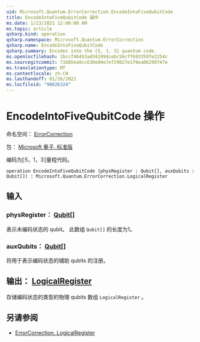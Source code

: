 ```yaml
---
uid: Microsoft.Quantum.ErrorCorrection.EncodeIntoFiveQubitCode
title: EncodeIntoFiveQubitCode 操作
ms.date: 1/23/2021 12:00:00 AM
ms.topic: article
qsharp.kind: operation
qsharp.namespace: Microsoft.Quantum.ErrorCorrection
qsharp.name: EncodeIntoFiveQubitCode
qsharp.summary: Encodes into the ⟦5, 1, 3⟧ quantum code.
ms.openlocfilehash: 1bccf46453ad34199dcebc5bcff693359fe2254c
ms.sourcegitcommit: 71605ea9cc630e84e7ef29027e1f0ea06299747e
ms.translationtype: MT
ms.contentlocale: zh-CN
ms.lasthandoff: 01/26/2021
ms.locfileid: "98826324"
---
```

# <a name="encodeintofivequbitcode-operation"></a>EncodeIntoFiveQubitCode 操作

命名空间： [ErrorCorrection](xref:Microsoft.Quantum.ErrorCorrection)

包： [Microsoft 量子. 标准版](https://nuget.org/packages/Microsoft.Quantum.Standard)


编码为⟦5，1，3⟧量程代码。

```qsharp
operation EncodeIntoFiveQubitCode (physRegister : Qubit[], auxQubits : Qubit[]) : Microsoft.Quantum.ErrorCorrection.LogicalRegister
```


## <a name="input"></a>输入

### <a name="physregister--qubit"></a>physRegister： [Qubit](xref:microsoft.quantum.lang-ref.qubit)[]

表示未编码状态的 qubit。 此数组 `Qubit[]` 的长度为1。


### <a name="auxqubits--qubit"></a>auxQubits： [Qubit](xref:microsoft.quantum.lang-ref.qubit)[]

将用于表示编码状态的辅助 qubits 的注册。



## <a name="output--logicalregister"></a>输出： [LogicalRegister](xref:Microsoft.Quantum.ErrorCorrection.LogicalRegister)

存储编码状态的类型的物理 qubits 数组 `LogicalRegister` 。

## <a name="see-also"></a>另请参阅

- [ErrorCorrection. LogicalRegister](xref:Microsoft.Quantum.ErrorCorrection.LogicalRegister)